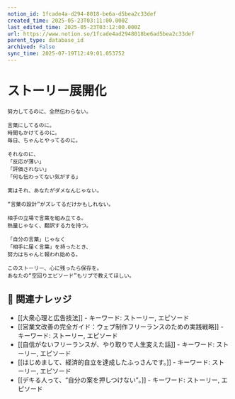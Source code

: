 ```yaml
---
notion_id: 1fcade4a-d294-8018-be6a-d5bea2c33def
created_time: 2025-05-23T03:11:00.000Z
last_edited_time: 2025-05-23T03:12:00.000Z
url: https://www.notion.so/1fcade4ad2948018be6ad5bea2c33def
parent_type: database_id
archived: False
sync_time: 2025-07-19T12:49:01.053752
---
```


#  ストーリー展開化

```plain text
努力してるのに、全然伝わらない。

言葉にしてるのに。
時間もかけてるのに。
毎日、ちゃんとやってるのに。

それなのに、
「反応が薄い」
「評価されない」
「何も伝わってない気がする」

実はそれ、あなたがダメなんじゃない。

“言葉の設計”がズレてるだけかもしれない。

相手の立場で言葉を組み立てる。
熱量じゃなく、翻訳する力を持つ。

「自分の言葉」じゃなく
「相手に届く言葉」を持ったとき、
努力はちゃんと報われ始める。

このストーリー、心に残ったら保存を。
あなたの“空回りエピソード”もリプで教えてほしい。

```

## 🔗 関連ナレッジ
- [[大衆心理と広告技法]] - キーワード: ストーリー, エピソード
- [[営業文改善の完全ガイド：ウェブ制作フリーランスのための実践戦略]] - キーワード: ストーリー, エピソード
- [[自信がないフリーランスが、やり取りで人生変えた話]] - キーワード: ストーリー, エピソード
- [[はじめまして、経済的自立を達成したふっさんです。]] - キーワード: ストーリー, エピソード
- [[デキる人って、“自分の案を押しつけない”。]] - キーワード: ストーリー, エピソード
